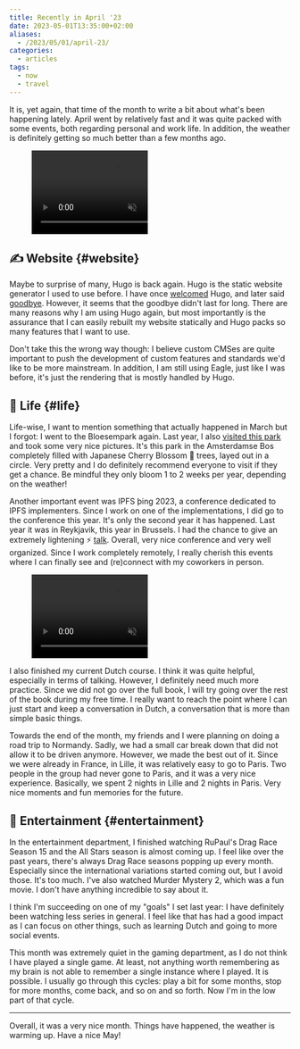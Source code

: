 ```yaml
---
title: Recently in April '23
date: 2023-05-01T13:35:00+02:00
aliases:
  - /2023/05/01/april-23/
categories:
  - articles
tags:
  - now
  - travel
---
```


It is, yet again, that time of the month to write a bit about what's been happening lately. April went by
relatively fast and it was quite packed with some events, both regarding personal and work life. In addition,
the weather is definitely getting so much better than a few months ago.

<!--more-->
<style>
figure.round {
  max-width: 13rem;
  overflow: hidden;
}
</style>

<figure class='right br round'>
  <video autoplay muted loop controls>
    <source src="https://cdn.hacdias.com/media/2023-04-ambiance-bus-stop.mp4" type="video/mp4">
  </video>
</figure>

## ✍️ Website {#website}

Maybe to surprise of many, Hugo is back again. Hugo is the static website generator I used to use before.
I have once [welcomed](/2015/08/12/farewell-wordpress-hello-hugo/) Hugo, and later said [goodbye](/2021/11/19/farewell-hugo-hello-eagle/).
However, it seems that the goodbye didn't last for long. There are many reasons why I am using Hugo again,
but most importantly is the assurance that I can easily rebuilt my website statically and Hugo packs so
many features that I want to use.

Don't take this the wrong way though: I believe custom CMSes are quite important to push
the development of custom features and standards we'd like to be more mainstream. In addition,
I am still using Eagle, just like I was before, it's just the rendering that is mostly handled
by Hugo.

## 🍄 Life {#life}

Life-wise, I want to mention something that actually happened in March but I forgot:
I went to the Bloesempark again. Last year, I also [visited this park](/2022/03/27/visit-to-the-bloesempark/) and took some very nice pictures.
It's this park in the Amsterdamse Bos completely filled with Japanese Cherry Blossom 🌸 trees, layed out in a circle. Very pretty and I do definitely
recommend everyone to visit if they get a chance. Be mindful they only bloom 1 to 2 weeks per year, depending on the weather!

Another important event was IPFS þing 2023, a conference dedicated to IPFS implementers. Since I work
on one of the implementations, I did go to the conference this year. It's only the second year it has happened.
Last year it was in Reykjavik, this year in Brussels. I had the chance to give an extremely
lightening ⚡️ [talk](/2023/04/19/interplanetary-specifications/). Overall, very nice conference
and very well organized. Since I work completely remotely, I really cherish this events where I can finally see and (re)connect
with my coworkers in person.

<figure class='left br round'>
  <video autoplay muted loop controls>
    <source src="https://cdn.hacdias.com/media/2023-04-ambiance-turbines.mp4" type="video/mp4">
  </video>
</figure>

I also finished my current Dutch course. I think it was quite helpful, especially in terms of talking.
However, I definitely need much more practice. Since we did not go over the full book, I will try
going over the rest of the book during my free time. I really want to reach the point where I can just
start and keep a conversation in Dutch, a conversation that is more than simple basic things.

Towards the end of the month, my friends and I were planning on doing a road trip to Normandy. Sadly, we had a small
car break down that did not allow it to be driven anymore. However, we made the best out of it. Since we were already in France,
in Lille, it was relatively easy to go to Paris. Two people in the group had never gone to Paris, and it was a very nice experience.
Basically, we spent 2 nights in Lille and 2 nights in Paris. Very nice moments and fun memories for the future.

## 🍿 Entertainment {#entertainment}

In the entertainment department, I finished watching RuPaul's Drag Race Season 15 and the All Stars season is almost
coming up. I feel like over the past years, there's always Drag Race seasons popping up every month. Especially since
the international variations started coming out, but I avoid those. It's too much. I've also watched Murder Mystery 2,
which was a fun movie. I don't have anything incredible to say about it.

I think I'm succeeding on one of my "goals" I set last year: I have definitely been watching less series in general.
I feel like that has had a good impact as I can focus on other things, such as learning Dutch and going to more social events.

This month was extremely quiet in the gaming department, as I do not think I have played a single game. At least, not anything worth remembering as my brain is not able to remember a single instance where I played. It is possible. I usually go through this cycles: play a bit for some months, stop for more months, come back, and so on and so forth. Now I'm in the low part of that cycle.

<hr>

Overall, it was a very nice month. Things have happened, the weather is warming up. Have a nice May!
